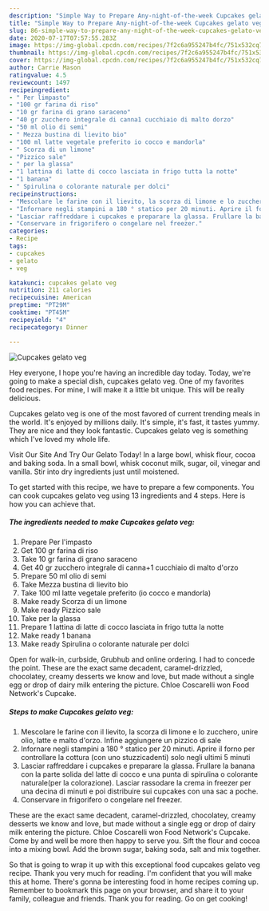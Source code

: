 ```yaml
---
description: "Simple Way to Prepare Any-night-of-the-week Cupcakes gelato veg"
title: "Simple Way to Prepare Any-night-of-the-week Cupcakes gelato veg"
slug: 86-simple-way-to-prepare-any-night-of-the-week-cupcakes-gelato-veg
date: 2020-07-17T07:57:55.283Z
image: https://img-global.cpcdn.com/recipes/7f2c6a955247b4fc/751x532cq70/cupcakes-gelato-veg-recipe-main-photo.jpg
thumbnail: https://img-global.cpcdn.com/recipes/7f2c6a955247b4fc/751x532cq70/cupcakes-gelato-veg-recipe-main-photo.jpg
cover: https://img-global.cpcdn.com/recipes/7f2c6a955247b4fc/751x532cq70/cupcakes-gelato-veg-recipe-main-photo.jpg
author: Carrie Mason
ratingvalue: 4.5
reviewcount: 1497
recipeingredient:
- " Per limpasto"
- "100 gr farina di riso"
- "10 gr farina di grano saraceno"
- "40 gr zucchero integrale di canna1 cucchiaio di malto dorzo"
- "50 ml olio di semi"
- " Mezza bustina di lievito bio"
- "100 ml latte vegetale preferito io cocco e mandorla"
- " Scorza di un limone"
- "Pizzico sale"
- " per la glassa"
- "1 lattina di latte di cocco lasciata in frigo tutta la notte"
- "1 banana"
- " Spirulina o colorante naturale per dolci"
recipeinstructions:
- "Mescolare le farine con il lievito, la scorza di limone e lo zucchero, unire olio, latte e malto d&#39;orzo. Infine aggiungere un pizzico di sale"
- "Infornare negli stampini a 180 ° statico per 20 minuti. Aprire il forno per controllare la cottura (con uno stuzzicadenti) solo negli ultimi 5 minuti"
- "Lasciar raffreddare i cupcakes e preparare la glassa. Frullare la banana con la parte solida del latte di cocco e una punta di spirulina o colorante naturale(per la colorazione). Lasciar rassodare la crema in freezer per una decina di minuti e poi distribuire sui cupcakes con una sac a poche."
- "Conservare in frigorifero o congelare nel freezer."
categories:
- Recipe
tags:
- cupcakes
- gelato
- veg

katakunci: cupcakes gelato veg 
nutrition: 211 calories
recipecuisine: American
preptime: "PT29M"
cooktime: "PT45M"
recipeyield: "4"
recipecategory: Dinner

---
```



![Cupcakes gelato veg](https://img-global.cpcdn.com/recipes/7f2c6a955247b4fc/751x532cq70/cupcakes-gelato-veg-recipe-main-photo.jpg)

Hey everyone, I hope you're having an incredible day today. Today, we're going to make a special dish, cupcakes gelato veg. One of my favorites food recipes. For mine, I will make it a little bit unique. This will be really delicious.

Cupcakes gelato veg is one of the most favored of current trending meals in the world. It's enjoyed by millions daily. It's simple, it's fast, it tastes yummy. They are nice and they look fantastic. Cupcakes gelato veg is something which I've loved my whole life.

Visit Our Site And Try Our Gelato Today! In a large bowl, whisk flour, cocoa and baking soda. In a small bowl, whisk coconut milk, sugar, oil, vinegar and vanilla. Stir into dry ingredients just until moistened.


To get started with this recipe, we have to prepare a few components. You can cook cupcakes gelato veg using 13 ingredients and 4 steps. Here is how you can achieve that.

<!--inarticleads1-->

##### The ingredients needed to make Cupcakes gelato veg:

1. Prepare  Per l&#39;impasto
1. Get 100 gr farina di riso
1. Take 10 gr farina di grano saraceno
1. Get 40 gr zucchero integrale di canna+1 cucchiaio di malto d&#39;orzo
1. Prepare 50 ml olio di semi
1. Take  Mezza bustina di lievito bio
1. Take 100 ml latte vegetale preferito (io cocco e mandorla)
1. Make ready  Scorza di un limone
1. Make ready Pizzico sale
1. Take  per la glassa
1. Prepare 1 lattina di latte di cocco lasciata in frigo tutta la notte
1. Make ready 1 banana
1. Make ready  Spirulina o colorante naturale per dolci


Open for walk-in, curbside, Grubhub and online ordering. I had to concede the point. These are the exact same decadent, caramel-drizzled, chocolatey, creamy desserts we know and love, but made without a single egg or drop of dairy milk entering the picture. Chloe Coscarelli won Food Network&#39;s Cupcake. 

<!--inarticleads2-->

##### Steps to make Cupcakes gelato veg:

1. Mescolare le farine con il lievito, la scorza di limone e lo zucchero, unire olio, latte e malto d&#39;orzo. Infine aggiungere un pizzico di sale
1. Infornare negli stampini a 180 ° statico per 20 minuti. Aprire il forno per controllare la cottura (con uno stuzzicadenti) solo negli ultimi 5 minuti
1. Lasciar raffreddare i cupcakes e preparare la glassa. Frullare la banana con la parte solida del latte di cocco e una punta di spirulina o colorante naturale(per la colorazione). Lasciar rassodare la crema in freezer per una decina di minuti e poi distribuire sui cupcakes con una sac a poche.
1. Conservare in frigorifero o congelare nel freezer.


These are the exact same decadent, caramel-drizzled, chocolatey, creamy desserts we know and love, but made without a single egg or drop of dairy milk entering the picture. Chloe Coscarelli won Food Network&#39;s Cupcake. Come by and well be more then happy to serve you. Sift the flour and cocoa into a mixing bowl. Add the brown sugar, baking soda, salt and mix together. 

So that is going to wrap it up with this exceptional food cupcakes gelato veg recipe. Thank you very much for reading. I'm confident that you will make this at home. There's gonna be interesting food in home recipes coming up. Remember to bookmark this page on your browser, and share it to your family, colleague and friends. Thank you for reading. Go on get cooking!
